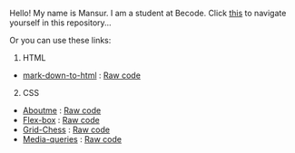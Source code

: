 Hello! My name is Mansur. I am a student at Becode. 
Click [this](https://scenoxmans.github.io/learning-markup/.) to navigate yourself in this repository...

Or you can use these links:
1. HTML
*    [mark-down-to-html](exercises/1.%20html/1.%20markdown-to-html/index.html) : [Raw code](https://github.com/scenoxmans/learning-markup/blob/master/exercises/1.%20html/1.%20markdown-to-html/index.html)
2. CSS

*    [Aboutme](https://scenoxmans.github.io/learning-markup/exercises/2.%20css/1.about-me/AboutMe.html) : [Raw code](https://github.com/scenoxmans/learning-markup/blob/master/exercises/2.%20css/1.about-me/AboutMe.html)
*    [Flex-box](./exercises/2.%20css/2.flex-box/bombs.html) : [Raw code](https://github.com/scenoxmans/learning-markup/blob/master/exercises/2.%20css/2.flex-box/bombs.html)
*    [Grid-Chess](./exercises/2.%20css/3.grid/grid-chess.html) : [Raw code](https://github.com/scenoxmans/learning-markup/blob/master/exercises/2.%20css/3.grid/grid-chess.html)
*    [Media-queries](./exercises/2.%20css/4.media-queries/oursite.html) : [Raw code](https://github.com/scenoxmans/learning-markup/tree/master/exercises/2.%20css/4.media-queries)
